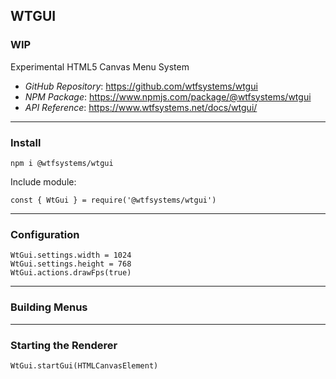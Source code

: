 ##  WTGUI

###  WIP

Experimental HTML5 Canvas Menu System

- *GitHub Repository*:  https://github.com/wtfsystems/wtgui
- *NPM Package*:  https://www.npmjs.com/package/@wtfsystems/wtgui
- *API Reference*:  https://www.wtfsystems.net/docs/wtgui/

-----

###  Install

```
npm i @wtfsystems/wtgui
```

Include module:

```
const { WtGui } = require('@wtfsystems/wtgui')
```

-----

###  Configuration

```
WtGui.settings.width = 1024
WtGui.settings.height = 768
WtGui.actions.drawFps(true)
```

-----

###  Building Menus

-----

###  Starting the Renderer

```
WtGui.startGui(HTMLCanvasElement)
```
